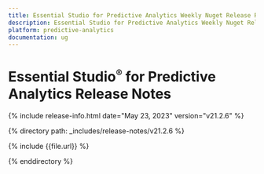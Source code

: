 ```yaml
---
title: Essential Studio for Predictive Analytics Weekly Nuget Release Release Notes  
description: Essential Studio for Predictive Analytics Weekly Nuget Release Release Notes  
platform: predictive-analytics
documentation: ug
---
```


# Essential Studio<sup style="font-size:70%">&reg;</sup> for Predictive Analytics  Release Notes  

{% include release-info.html date="May 23, 2023"  version="v21.2.6" %} 

{% directory path: _includes/release-notes/v21.2.6 %}

{% include {{file.url}} %}

{% enddirectory %}